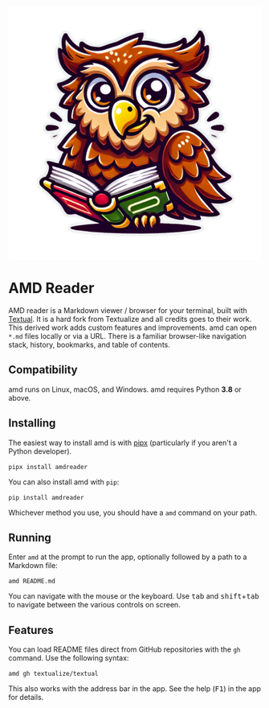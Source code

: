 
<p align="center">
  <img src="https://raw.githubusercontent.com/eivl/amdreader/6f27ff68b130ea43303a7a8a90cc07776e446cd8/amd-logo.png"  width="600" align="center"/>
</p>


# AMD Reader


AMD reader is a Markdown viewer / browser for your terminal, built with [Textual](https://github.com/Textualize/textual).
It is a hard fork from Textualize and all credits goes to their work. This derived work adds custom features and improvements.
amd can open `*.md` files locally or via a URL.
There is a familiar browser-like navigation stack, history, bookmarks, and table of contents.


## Compatibility

amd runs on Linux, macOS, and Windows. amd requires Python **3.8** or above.


## Installing

The easiest way to install amd is with [pipx](https://pypa.github.io/pipx/) (particularly if you aren't a Python developer).

```
pipx install amdreader
```

You can also install amd with `pip`:

```
pip install amdreader
```

Whichever method you use, you should have a `amd` command on your path.

## Running

Enter `amd` at the prompt to run the app, optionally followed by a path to a Markdown file:

```
amd README.md
```

You can navigate with the mouse or the keyboard.
Use <kbd>tab</kbd> and <kbd>shift</kbd>+<kbd>tab</kbd> to navigate between the various controls on screen.

## Features

You can load README files direct from GitHub repositories with the `gh` command.
Use the following syntax:

```
amd gh textualize/textual
```

This also works with the address bar in the app.
See the help (<kbd>F1</kbd>) in the app for details.

